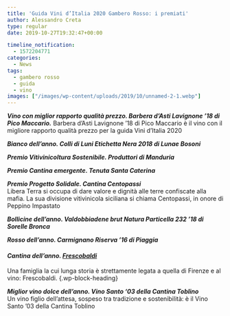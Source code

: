 ```yaml
---
title: 'Guida Vini d’Italia 2020 Gambero Rosso: i premiati'
author: Alessandro Creta
type: regular
date: 2019-10-27T19:32:47+00:00

timeline_notification:
  - 1572204771
categories:
  - News
tags:
  - gambero rosso
  - guida
  - vino
images: ["/images/wp-content/uploads/2019/10/unnamed-2-1.webp"]
---
```

**_Vino con miglior rapporto qualità prezzo. Barbera d’Asti Lavignone ’18 di Pico Maccario._** Barbera d’Asti Lavignone ’18 di Pico Maccario è il vino con il migliore rapporto qualità prezzo per la guida Vini d&#8217;Italia 2020

**_Bianco dell’anno. Colli di Luni Etichetta Nera 2018 di Lunae Bosoni_**

**_Premio Vitivinicoltura Sostenibile. Produttori di Manduria_**

**_Premio Cantina emergente. Tenuta Santa Caterina_**

_**Premio Progetto Solidale. Cantina Centopassi**_  
Libera Terra si occupa di dare valore e dignità alle terre confiscate alla mafia. La sua divisione vitivinicola siciliana si chiama Centopassi, in onore di Peppino Impastato

**_Bollicine dell’anno. Valdobbiadene brut Natura Particella 232 ’18 di Sorelle Bronca_**

**_Rosso dell’anno. Carmignano Riserva ’16 di Piaggia_**

#### **_Cantina dell’anno. [Frescobaldi](https://www.frescobaldi.com)_**  
Una famiglia la cui lunga storia è strettamente legata a quella di Firenze e al vino: Frescobaldi. {.wp-block-heading}

**_Miglior vino dolce dell’anno. Vino Santo ‘03 della Cantina Toblino_**  
Un vino figlio dell&#8217;attesa, sospeso tra tradizione e sostenibilità: è il Vino Santo &#8217;03 della Cantina Toblino
